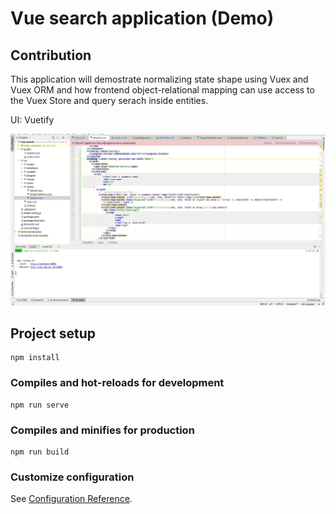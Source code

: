 # Vue search application (Demo)

## Contribution

This application will demostrate normalizing state shape using Vuex and Vuex ORM and how frontend object-relational mapping can use access to the Vuex Store and query serach inside entities. 

UI:
Vuetify

![](demo.gif)

## Project setup
```
npm install
```

### Compiles and hot-reloads for development
```
npm run serve
```

### Compiles and minifies for production
```
npm run build
```

### Customize configuration
See [Configuration Reference](https://cli.vuejs.org/config/).
